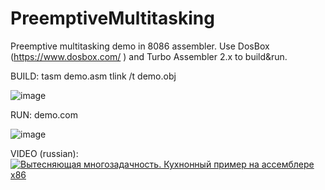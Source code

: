 # PreemptiveMultitasking
Preemptive multitasking demo in 8086 assembler.
Use DosBox (https://www.dosbox.com/ ) and Turbo Assembler 2.x to build&run.

BUILD:
tasm demo.asm
tlink /t demo.obj

![image](https://user-images.githubusercontent.com/3244626/213021816-57c80a6d-4d52-4e71-a085-2274ecd282bf.png)

RUN:
demo.com

![image](https://user-images.githubusercontent.com/3244626/213021902-6c2bcbdd-5668-4803-b95c-82515fefd8cd.png)

VIDEO (russian):
[![Вытесняющая многозадачность. Кухнонный пример на ассемблере x86](https://i9.ytimg.com/vi/JGeul-UZooI/maxresdefault.jpg?v=63c71fda&sqp=CNS5pJ4G&rs=AOn4CLAsxz-JzkN-hZhO2qAmZcvs_JwV0A)](https://youtu.be/JGeul-UZooI)
